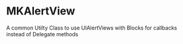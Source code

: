 # MKAlertView
A common Utilty Class to use UIAlertViews with Blocks for callbacks instead of Delegate methods
